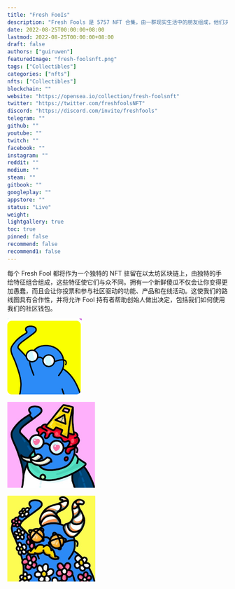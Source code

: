 ```yaml
---
title: "Fresh FooIs"
description: "Fresh Fools 是 5757 NFT 合集，由一群现实生活中的朋友组成，他们决定共同努力使 Fools 成为真实的东西"
date: 2022-08-25T00:00:00+08:00
lastmod: 2022-08-25T00:00:00+08:00
draft: false
authors: ["guiruwen"]
featuredImage: "fresh-foolsnft.png"
tags: ["Collectibles"]
categories: ["nfts"]
nfts: ["Collectibles"]
blockchain: ""
website: "https://opensea.io/collection/fresh-foolsnft"
twitter: "https://twitter.com/freshfoolsNFT"
discord: "https://discord.com/invite/freshfools"
telegram: ""
github: ""
youtube: ""
twitch: ""
facebook: ""
instagram: ""
reddit: ""
medium: ""
steam: ""
gitbook: ""
googleplay: ""
appstore: ""
status: "Live"
weight: 
lightgallery: true
toc: true
pinned: false
recommend: false
recommend1: false
---
```

每个 Fresh Fool 都将作为一个独特的 NFT 驻留在以太坊区块链上，由独特的手绘特征组合组成，这些特征使它们与众不同。拥有一个新鲜傻瓜不仅会让你变得更加愚蠢，而且会让你投票和参与社区驱动的功能、产品和在线活动。这使我们的路线图具有合作性，并将允许 Fool 持有者帮助创始人做出决定，包括我们如何使用我们的社区钱包。



![nft](01.png)



![nft](02.png)



![nft](03.png)